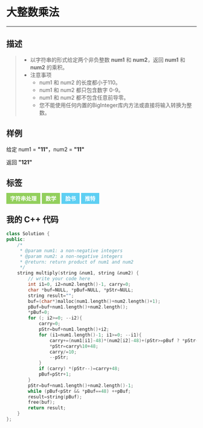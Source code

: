 # 大整数乘法

------

## 描述

> * 以字符串的形式给定两个非负整数 **num1** 和 **num2**，返回 **num1** 和 **num2** 的乘积。
> * 注意事项
>     * num1 和 num2 的长度都小于110。
>     * num1 和 num2 都只包含数字 0-9。
>     * num1 和 num2 都不包含任意前导零。
>     * 您不能使用任何内置的BigInteger库内方法或直接将输入转换为整数。

## 样例

给定 num1 = **"11"**，num2 = **"11"**

返回 **"121"**

## 标签

<span style="background-color:#92cf5c;color:#fff;font-weight:bold;padding:6px 10px;">字符串处理</span> <span style="background-color:#92cf5c;color:#fff;font-weight:bold;padding:6px 10px;">数学</span> <span style="background-color:#5dcff3;color:#fff;font-weight:bold;padding:6px 10px;">脸书</span> <span style="background-color:#5dcff3;color:#fff;font-weight:bold;padding:6px 10px;">推特</span>

## 我的 C++ 代码

```cpp
class Solution {
public:
    /*
     * @param num1: a non-negative integers
     * @param num2: a non-negative integers
     * @return: return product of num1 and num2
     */
    string multiply(string &num1, string &num2) {
        // write your code here
        int i1=0, i2=num2.length()-1, carry=0;
    	char *buf=NULL, *pBuf=NULL, *pStr=NULL;
    	string result="";
    	buf=(char*)malloc(num1.length()+num2.length()+1);
    	pBuf=buf+num1.length()+num2.length();
    	*pBuf=0;
    	for (; i2>=0; --i2){
    		carry=0;
    		pStr=buf+num1.length()+i2;
    		for (i1=num1.length()-1; i1>=0; --i1){
    			carry+=(num1[i1]-48)*(num2[i2]-48)+(pStr>=pBuf ? *pStr-48 : 0);
    			*pStr=carry%10+48;
    			carry/=10;
    			--pStr;
    		}
    		if (carry) *(pStr--)=carry+48;
    		pBuf=pStr+1;
    	}
    	pStr=buf+num1.length()+num2.length()-1;
    	while (pBuf<pStr && *pBuf==48) ++pBuf;
    	result=string(pBuf);
    	free(buf);
    	return result;
    }
};
```

